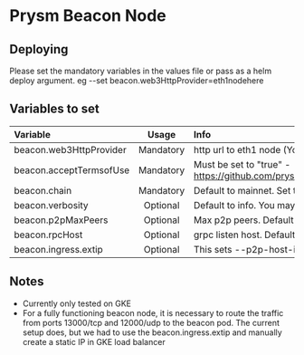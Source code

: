 
# Prysm Beacon Node

## Deploying
Please set the mandatory variables in the values file or pass as a helm deploy argument. eg --set beacon.web3HttpProvider=eth1nodehere

## Variables to set

| Variable | Usage | Info |
| :--------------------- | :---: | :--- |
| beacon.web3HttpProvider | Mandatory | http url to eth1 node (Your own, infura or alchemy)
| beacon.acceptTermsofUse | Mandatory | Must be set to "true" - https://github.com/prysmaticlabs/prysm/blob/master/TERMS_OF_SERVICE.md |
| beacon.chain | Mandatory | Default to mainnet. Set to pyrmont for testnet |
| beacon.verbosity | Optional | Default to info. You may want to go to debug |
| beacon.p2pMaxPeers | Optional | Max p2p peers. Default 30 |
| beacon.rpcHost | Optional | grpc listen host. Default 0.0.0.0 |
| beacon.ingress.extip | Optional | This sets --p2p-host-ip and also the ingress loadbalancer ip |

## Notes
- Currently only tested on GKE
- For a fully functioning beacon node, it is necessary to route the traffic from ports 13000/tcp and 12000/udp to the beacon pod. The current setup does, but we had to use the beacon.ingress.extip and manually create a static IP in GKE load balancer


